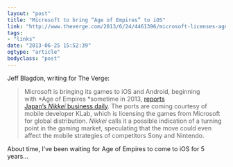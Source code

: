 ```yaml
---
layout: "post"
title: "Microsoft to bring “Age of Empires” to iOS"
link: "http://www.theverge.com/2013/6/24/4461396/microsoft-licenses-age-of-empires-for-ios-and-android-downplays-further-releases"
tags: 
- "links"
date: "2013-06-25 15:52:39"
ogtype: "article"
bodyclass: "post"
---
```


Jeff Blagdon, writing for The Verge:

> Microsoft is bringing its games to iOS and Android, beginning with *Age of Empires *sometime in 2013, [reports Japan’s *Nikkei* business daily](http://www.nikkei.com/article/DGXNASDD240H8_U3A620C1MM8000/?dg=1). The ports are coming courtesy of mobile developer KLab, which is licensing the games from Microsoft for global distribution. *Nikkei* calls it a possible indication of a turning point in the gaming market, speculating that the move could even affect the mobile strategies of competitors Sony and Nintendo.

About time, I’ve been waiting for Age of Empires to come to iOS for 5 years…